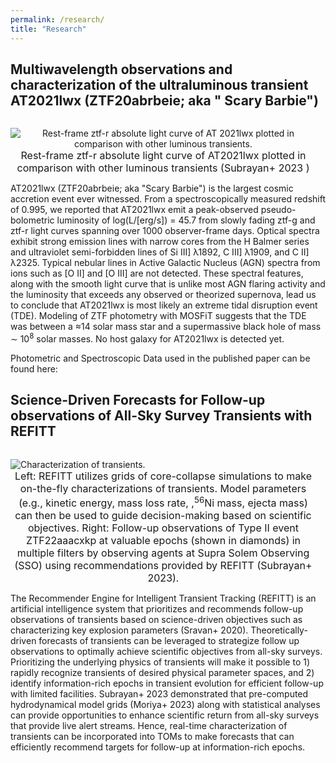 ```yaml
---
permalink: /research/
title: "Research"
---
```


<!---## Locations of key files/directories

* Basic config options: _config.yml
* Top navigation bar config: _data/navigation.yml
* Single pages: _pages/
* Collections of pages are .md or .html files in:
  * _publications/
  * _portfolio/
  * _posts/
  * _teaching/
  * _talks/
* Footer: _includes/footer.html
* Static files (like PDFs): /files/
* Profile image (can set in _config.yml): images/profile.png -->

<style>
img {
  float: left;
}
</style>

<h2> Multiwavelength observations and characterization of the ultraluminous transient AT2021lwx (ZTF20abrbeie; aka " Scary Barbie") </h2>

<p style="text-align:center;max-width:100%;margin-right:15px;padding-bottom:-10px;display:block;float:left;vertical-align:top"><img src="https://bsubraya.github.io/images/Scary_Barbie.png" alt="Rest-frame ztf-r absolute light curve of AT 2021lwx plotted in comparison with other luminous transients." data-api-endpoint="https://bsubraya.github.io/images/Scary_Barbie.png" data-api-returntype="File" /><br /><span style="font-size: medium;"> Rest-frame ztf-r absolute light curve of AT2021lwx plotted in comparison with other luminous transients (<a href="https://iopscience.iop.org/article/10.3847/2041-8213/accf1a/meta" style="text-decoration: none">Subrayan+ 2023 </a>)</span></p>

<!--- <p><img src="https://bsubraya.github.io/images/Scary_Barbie.png" alt="Absolute Magnitude Light Curve" style="max-width:55%;margin-right:15px;">--->
<p> AT2021lwx (ZTF20abrbeie; aka "Scary Barbie") is the <a href="https://www.usatoday.com/story/news/nation/2023/05/12/largest-space-explosion-scary-barbie-black-hole/70212322007/" style="text-decoration:none">largest cosmic accretion event</a> ever witnessed. From a spectroscopically measured redshift of 0.995, we reported that AT2021lwx emit a peak-observed pseudo-bolometric luminosity of log(L/[erg/s]) = 45.7 from slowly fading ztf-g and ztf-r light curves spanning over 1000 observer-frame days. Optical spectra exhibit strong emission lines with narrow cores from the H Balmer series and ultraviolet semi-forbidden lines of Si III] λ1892, C III] λ1909, and  C II] λ2325. Typical nebular lines in <a href="https://en.wikipedia.org/wiki/Active_galactic_nucleus" style="text-decoration:none"> Active Galactic Nucleus (AGN) </a> spectra from ions such as [O II] and [O III] are not detected. These spectral features, along with the smooth light curve that is unlike most AGN flaring activity and the luminosity that exceeds any observed or theorized supernova, lead us to conclude that AT2021lwx is most likely an extreme <a href = "https://en.wikipedia.org/wiki/Tidal_disruption_event" style = "text-decoration:none">tidal disruption event (TDE)</a>. Modeling of ZTF photometry with MOSFiT suggests that the TDE was between a ≈14 solar mass star and a supermassive black hole of mass ∼ 10<sup>8</sup> solar masses. No host galaxy for AT2021lwx is detected yet. </p> 
<p> Photometric and Spectroscopic Data used in the published paper can be found here: </p>
 
<h2> Science-Driven Forecasts for Follow-up observations of All-Sky Survey Transients with REFITT</h2>

<p style="text-align:center;max-width:100%;margin-right:15px;padding-bottom:-10px;display:block;float:left;vertical-align:top"><img src="https://bsubraya.github.io/images/Science_Follow_up.png" alt="Characterization of transients." data-api-endpoint="https://bsubraya.github.io/images/Science_Follow_up.png" data-api-returntype="File" /><br /><span style="font-size: medium;"> Left: REFITT utilizes grids of core-collapse simulations to make on-the-fly characterizations of transients. Model parameters (e.g., kinetic energy, mass loss rate, ,<sup>56</sup>Ni mass, ejecta mass) can then be used to guide decision-making based on scientific objectives. Right: Follow-up observations of Type II event ZTF22aaacxkp at valuable epochs (shown in diamonds) in multiple filters by observing agents at Supra
Solem Observing (SSO) using recommendations provided by REFITT (<a href="https://iopscience.iop.org/article/10.3847/1538-4357/aca80a" style="text-decoration: none">Subrayan+ 2023</a>). </span></p>

<!--- <p><img src="https://bsubraya.github.io/images/Science_Follow_up.png" alt="Charaterization and Augmentation" style="max-width:55%;margin-right:15px;">--->
<p>The Recommender Engine for Intelligent Transient Tracking (REFITT) is an artificial intelligence system that prioritizes and recommends follow-up observations of transients based on science-driven objectives such as characterizing key explosion parameters (<a href="https://iopscience.iop.org/article/10.3847/1538-4357/ab8128" style="text-decoration: none">Sravan+ 2020</a>). Theoretically-driven forecasts of transients can be leveraged to strategize follow up observations to optimally achieve scientific objectives from all-sky surveys. Prioritizing the underlying physics of transients will make it possible to 1) rapidly recognize transients of desired physical parameter spaces, and 2) identify information-rich epochs in transient evolution for efficient follow-up with limited facilities. <a href="https://iopscience.iop.org/article/10.3847/1538-4357/aca80a" style="text-decoration: none">Subrayan+ 2023</a> demonstrated that pre-computed hydrodynamical model grids (<a href="https://academic.oup.com/pasj/advance-article-abstract/doi/10.1093/pasj/psad024/7140554" style="text-decoration: none">Moriya+ 2023</a>) along with statistical analyses can provide opportunities to enhance scientific return from all-sky surveys that provide live alert streams. Hence, real-time characterization of transients can be incorporated into TOMs to make forecasts that can efficiently recommend targets for follow-up at information-rich epochs.</p>



 



